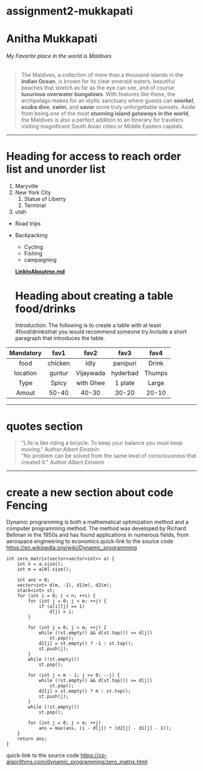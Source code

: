 # assignment2-mukkapati

# Anitha Mukkapati

###### My Favorite place in the world is Maldives

>The Maldives, a collection of more than a thousand islands in the **Indian Ocean**, is known for its clear emerald waters, beautiful beaches that stretch as far as the eye can see, and of course **luxurious overwater bungalows**. With features like these, the archipelago makes for an idyllic sanctuary where guests can **snorkel**, **scuba dive**, **swim**, and **savor** some truly unforgettable sunsets. Aside from being one of the most **stunning island getaways in the world**, the Maldives is also a perfect addition to an itinerary for travelers visiting magnificent South Asian cities or Middle Eastern capitals.
***
# Heading for access to reach order list and unorder list
1. Maryville 
2. New York City
   1. Statue of Liberty
   2. Terminal
3. utah
* Road trips
* Backpacking
  * Cycling
  * Fishing
  * campaigning

  **[LinktoAboutme.md](AboutMe.md)**

  # Heading about creating a table food/drinks

  Introduction:
   The following is to create a table with at least 4food/drinksthat you would recommend someone try.Include a short paragraph that introduces the table.

|Mandatory  |fav1       |fav2      |fav3         |fav4      |
|:-------:  | :-------: | :-------:| :--------:  | :-------:|
|food       |chicken    |Idly      |panipuri     |Drink     |
|location   |guntur     |Vijaywada |hyderbad     |Thumps    |
|Type       |Spicy      | with Ghee|1 plate      |Large     |
|Amout      |50-40      |40-30     |30-20        |20-10     | 

---
# quotes section
>"Life is like riding a bicycle. To keep your balance you must keep moving."
>Author:*Albert Einstein* <br>
> "No problem can be solved from the same level of consciousness that created it."
> Author:*Albert Einstein*

----
# create a new section about code Fencing 
Dynamic programming is both a mathematical optimization method and a computer programming method. The method was developed by Richard Bellman in the 1950s and has found applications in numerous fields, from aerospace engineering to economics.quick-link to the source code <https://en.wikipedia.org/wiki/Dynamic_programming>
```
int zero_matrix(vector<vector<int>> a) {
    int n = a.size();
    int m = a[0].size();

    int ans = 0;
    vector<int> d(m, -1), d1(m), d2(m);
    stack<int> st;
    for (int i = 0; i < n; ++i) {
        for (int j = 0; j < m; ++j) {
            if (a[i][j] == 1)
                d[j] = i;
        }

        for (int j = 0; j < m; ++j) {
            while (!st.empty() && d[st.top()] <= d[j])
                st.pop();
            d1[j] = st.empty() ? -1 : st.top();
            st.push(j);
        }
        while (!st.empty())
            st.pop();

        for (int j = m - 1; j >= 0; --j) {
            while (!st.empty() && d[st.top()] <= d[j])
                st.pop();
            d2[j] = st.empty() ? m : st.top();
            st.push(j);
        }
        while (!st.empty())
            st.pop();

        for (int j = 0; j < m; ++j)
            ans = max(ans, (i - d[j]) * (d2[j] - d1[j] - 1));
    }
    return ans;
}

```
quick-link to the source code <https://cp-algorithms.com/dynamic_programming/zero_matrix.html>
